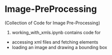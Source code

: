 # Image-PreProcessing
(Collection of Code for Image Pre-Processing)

1. working_with_xmls.ipynb contains code for
 - accessing xml files and fetching elements
 - loading an image and drawing a bounding box 

